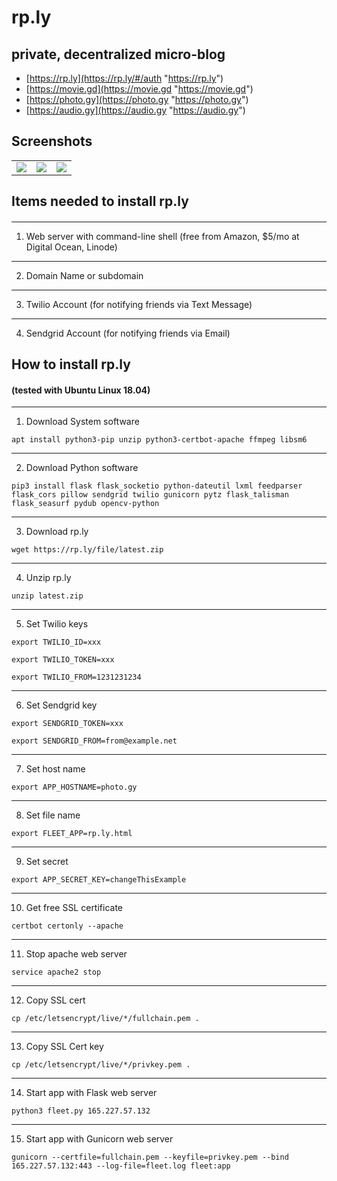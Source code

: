 # rp.ly

## private, decentralized micro-blog


- [https://rp.ly](https://rp.ly/#/auth "https://rp.ly")
- [https://movie.gd](https://movie.gd "https://movie.gd")
- [https://photo.gy](https://photo.gy "https://photo.gy")
- [https://audio.gy](https://audio.gy "https://audio.gy")

## Screenshots

|  |  |  |
| ------------- | ------------- | ------------- |
| <img src="https://rp.ly/file/rply3-1.jpg"> | <img src="https://rp.ly/file/rply3-2.jpg"> | <img src="https://rp.ly/file/rply3-3.jpg"> |


## Items needed to install rp.ly
####


------------------
1. Web server with command-line shell (free from Amazon, $5/mo at Digital Ocean, Linode)

------------------
2. Domain Name or subdomain

------------------
3. Twilio Account (for notifying friends via Text Message)

------------------
4. Sendgrid Account (for notifying friends via Email)


## How to install rp.ly
#### (tested with Ubuntu Linux 18.04)


------------------
1. Download System software

```apt install python3-pip unzip python3-certbot-apache ffmpeg libsm6```

------------------
2. Download Python software

```pip3 install flask flask_socketio python-dateutil lxml feedparser flask_cors pillow sendgrid twilio gunicorn pytz flask_talisman flask_seasurf pydub opencv-python```

------------------
3. Download rp.ly

```wget https://rp.ly/file/latest.zip```

------------------
4. Unzip rp.ly

```unzip latest.zip```

------------------
5. Set Twilio keys

```export TWILIO_ID=xxx```

```export TWILIO_TOKEN=xxx```

```export TWILIO_FROM=1231231234```

------------------
6. Set Sendgrid key

```export SENDGRID_TOKEN=xxx```

```export SENDGRID_FROM=from@example.net```

------------------
7. Set host name

```export APP_HOSTNAME=photo.gy```

------------------
8. Set file name

```export FLEET_APP=rp.ly.html```

------------------
9. Set secret

```export APP_SECRET_KEY=changeThisExample```

------------------
10. Get free SSL certificate

```certbot certonly --apache```

------------------
11. Stop apache web server

```service apache2 stop```

------------------
12. Copy SSL cert

```cp /etc/letsencrypt/live/*/fullchain.pem .```

------------------
13. Copy SSL Cert key

```cp /etc/letsencrypt/live/*/privkey.pem .```

------------------
14. Start app with Flask web server

```python3 fleet.py 165.227.57.132```

------------------
15. Start app with Gunicorn web server

```gunicorn --certfile=fullchain.pem --keyfile=privkey.pem --bind 165.227.57.132:443 --log-file=fleet.log fleet:app```








